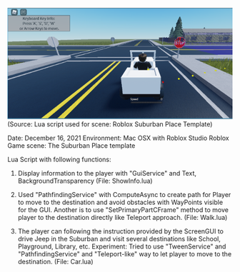 ![alt screenUI](https://github.com/fruitmonkey01/RobloxLuaScript/blob/main/RobloxGame.png)
(Source: Lua script used for scene: Roblox Suburban Place Template)

Date: December 16, 2021
Environment: Mac OSX with Roblox Studio
Roblox Game scene: The Suburban Place template

Lua Script with following functions:
1. Display information to the player with "GuiService" and Text, BackgroundTransparency
(File: ShowInfo.lua)

2. Used "PathfindingService" with ComputeAsync to create path for Player to move to the destination and avoid obstacles with WayPoints visible for the GUI.
Another is to use "SetPrimaryPartCFrame" method to move player to the destination directly like Teleport approach. (File: Walk.lua)

3. The player can following the instruction provided by the ScreenGUI to drive Jeep in the Suburban and visit several destinations like School, Playground, Library, etc.
Experiment: Tried to use "TweenService" and "PathfindingService" and "Teleport-like" way to let player to move to the destination.  (File: Car.lua)
